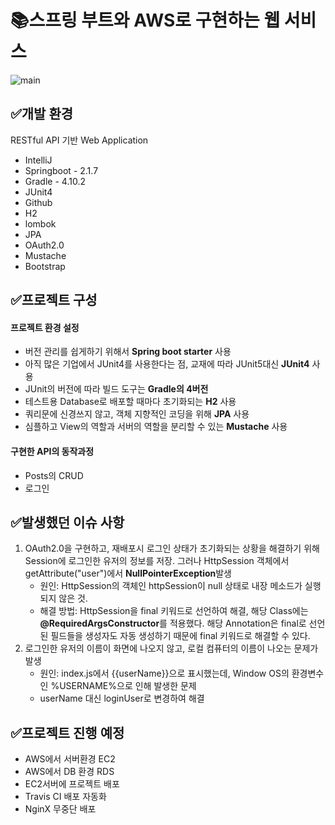 # 📚스프링 부트와 AWS로 구현하는 웹 서비스

![main](https://user-images.githubusercontent.com/44271206/125600462-3f4c73ed-9b5b-44f5-9b88-9064e4a94efe.png)





## ✅개발 환경

RESTful API 기반 Web Application

- IntelliJ
- Springboot - 2.1.7
- Gradle - 4.10.2
- JUnit4
- Github
- H2
- lombok
- JPA
- OAuth2.0
- Mustache
- Bootstrap





## ✅프로젝트 구성

#### 프로젝트 환경 설정

- 버전 관리를 쉽게하기 위해서 **Spring boot starter** 사용
- 아직 많은 기업에서 JUnit4를 사용한다는 점, 교재에 따라 JUnit5대신 **JUnit4** 사용
- JUnit의 버전에 따라 빌드 도구는 **Gradle의 4버전**
- 테스트용 Database로 배포할 때마다 초기화되는 **H2** 사용
- 쿼리문에 신경쓰지 않고, 객체 지향적인 코딩을 위해 **JPA** 사용
- 심플하고 View의 역할과 서버의 역할을 분리할 수 있는 **Mustache** 사용





#### 구현한 API의 동작과정

- Posts의 CRUD
- 로그인











## ✅발생했던 이슈 사항

1. OAuth2.0을 구현하고, 재배포시 로그인 상태가 초기화되는 상황을 해결하기 위해 Session에 로그인한 유저의 정보를 저장. 그러나 HttpSession 객체에서 getAttribute("user")에서 **NullPointerException**발생
   - 원인: HttpSession의 객체인 httpSession이 null 상태로 내장 메소드가 실행되지 않은 것.
   - 해결 방법: HttpSession을 final 키워드로 선언하여 해결, 해당 Class에는 **@RequiredArgsConstructor**를 적용했다. 해당 Annotation은 final로 선언된 필드들을 생성자도 자동 생성하기 때문에 final 키워드로 해결할 수 있다.
2. 로그인한 유저의 이름이 화면에 나오지 않고, 로컬 컴퓨터의 이름이 나오는 문제가 발생
   - 원인: index.js에서 {{userName}}으로 표시했는데, Window OS의 환경변수인 %USERNAME%으로 인해 발생한 문제
   - userName 대신 loginUser로 변경하여 해결







## ✅프로젝트 진행 예정

- AWS에서 서버환경 EC2
- AWS에서 DB 환경 RDS
- EC2서버에 프로젝트 배포
- Travis CI 배포 자동화
- NginX 무중단 배포